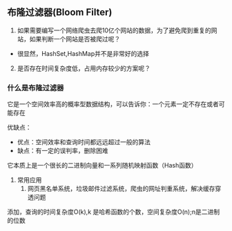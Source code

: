 ## 布隆过滤器(Bloom Filter)
1. 如果需要编写一个网络爬虫去爬10亿个网站的数据，为了避免爬到重复的网站，如果判断一个网站是否被爬过呢？
- 很显然，HashSet,HashMap并不是非常好的选择

2. 是否存在时间复杂度低，占用内存较少的方案呢？

### 什么是布隆过滤器
它是一个空间效率高的概率型数据结构，可以告诉你：一个元素一定不存在或者可能存在

优缺点：
- 优点：空间效率和查询时间都远远超过一般的算法
- 缺点：有一定的误判率，删除困难

它本质上是一个很长的二进制向量和一系列随机映射函数（Hash函数）

1. 常用应用
   1. 网页黑名单系统，垃圾邮件过滤系统，爬虫的网址判重系统，解决缓存穿透问题

添加，查询的时间复杂度O(k),k 是哈希函数的个数，空间复杂度O(n);n是二进制的位数

